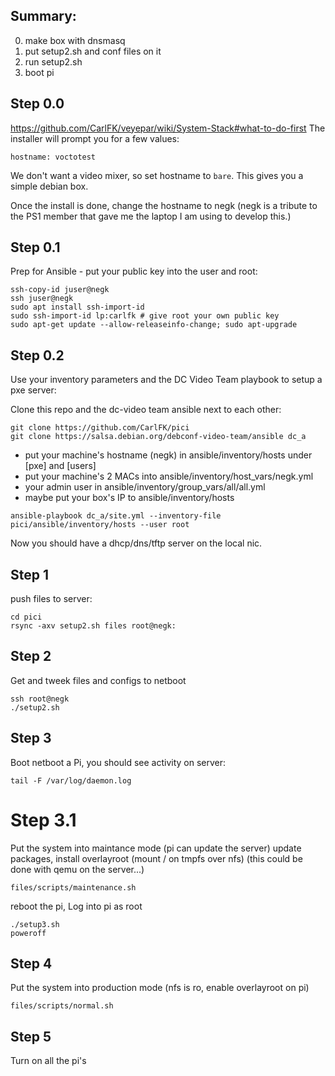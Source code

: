 ## Summary:
 0. make box with dnsmasq
 1. put setup2.sh and conf files on it
 2. run setup2.sh
 3. boot pi


## Step 0.0
https://github.com/CarlFK/veyepar/wiki/System-Stack#what-to-do-first
The installer will prompt you for a few values:
```
hostname: voctotest
```
We don't want a video mixer, so set hostname to `bare`.  This gives you a simple debian box.

Once the install is done, change the hostname to negk (negk is a tribute to the PS1 member that gave me the laptop I am using to develop this.)

## Step 0.1
Prep for Ansible - put your public key into the user and root:
```
ssh-copy-id juser@negk
ssh juser@negk
sudo apt install ssh-import-id
sudo ssh-import-id lp:carlfk # give root your own public key
sudo apt-get update --allow-releaseinfo-change; sudo apt-upgrade
```

## Step 0.2
Use your inventory parameters and the DC Video Team playbook to setup a pxe server:

Clone this repo and the dc-video team ansible next to each other:
```
git clone https://github.com/CarlFK/pici
git clone https://salsa.debian.org/debconf-video-team/ansible dc_a
```
 - put your machine's hostname (negk) in ansible/inventory/hosts under [pxe] and [users]
 - put your machine's 2 MACs into ansible/inventory/host_vars/negk.yml
 - your admin user in ansible/inventory/group_vars/all/all.yml
 - maybe put your box's IP to ansible/inventory/hosts

```
ansible-playbook dc_a/site.yml --inventory-file pici/ansible/inventory/hosts --user root
```
Now you should have a dhcp/dns/tftp server on the local nic.

## Step 1
push files to server:
```
cd pici
rsync -axv setup2.sh files root@negk:
```
## Step 2
Get and tweek files and configs to netboot
```
ssh root@negk
./setup2.sh
```
## Step 3
Boot netboot a Pi, you should see activity on server:
```
tail -F /var/log/daemon.log
```
# Step 3.1
Put the system into maintance mode (pi can update the server)
update packages, install overlayroot (mount / on tmpfs over nfs)
(this could be done with qemu on the server...)
```
files/scripts/maintenance.sh
```
reboot the pi,
Log into pi as root
```
./setup3.sh
poweroff
```
## Step 4
Put the system into production mode (nfs is ro, enable overlayroot on pi)
```
files/scripts/normal.sh
```
## Step 5
Turn on all the pi's


